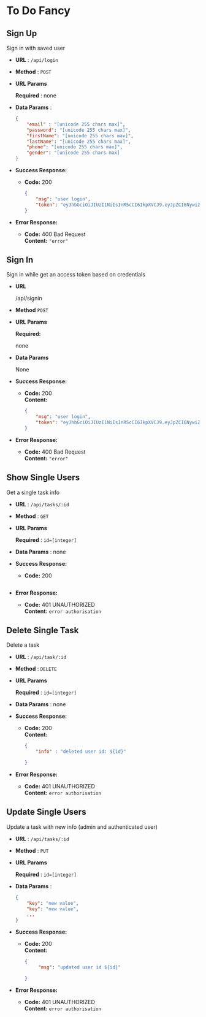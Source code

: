 # To Do Fancy

**Sign Up**
----
  Sign in with saved user
* **URL**  :  `/api/login`
* **Method**  :  `POST`
* **URL Params** 

  **Required** : none
* **Data Params** : 
    ```json
    {
        "email" : "[unicode 255 chars max]",
        "password": "[unicode 255 chars max]",
        "firstName": "[unicode 255 chars max]",
        "lastName": "[unicode 255 chars max]",
        "phone": "[unicode 255 chars max]",
        "gender": "[unicode 255 chars max]
    }
    ```
* **Success Response:**

  * **Code:** 200 <br />
    ```json
    {
        "msg": "user login",
        "token": "eyJhbGciOiJIUzI1NiIsInR5cCI6IkpXVCJ9.eyJpZCI6NywiZW1haWwiOiJhbmhhckBtYWlsLmNvbSIsInJvbGUiOiJtZW1iZXIiLCJpYXQiOjE1NDMyNzczOTR9.lRovi3K2J9lmS8rEE0ormiBZ-TpLkxcSQmdMhlQV1ps"
    }
    ```
 
* **Error Response:**

  * **Code:** 400 Bad Request <br />
    **Content:** `"error"`

**Sign In**
----
  Sign in while get an access token based on credentials
* **URL**

    /api/signin
* **Method**
    `POST`
* **URL Params**

  **Required:**
    
    none
* **Data Params**
    
    None
* **Success Response:**

  * **Code:** 200 <br />
    **Content:** 
    ```json
    {
        "msg": "user login",
        "token": "eyJhbGciOiJIUzI1NiIsInR5cCI6IkpXVCJ9.eyJpZCI6NywiZW1haWwiOiJhbmhhckBtYWlsLmNvbSIsInJvbGUiOiJtZW1iZXIiLCJpYXQiOjE1NDMyNzczOTR9.lRovi3K2J9lmS8rEE0ormiBZ-TpLkxcSQmdMhlQV1ps"
    }
    ```
 
* **Error Response:**

  * **Code:** 400 Bad Request <br />
    **Content:** `"error"`



**Show Single Users**
----
  Get a single task info 

* **URL** : `/api/tasks/:id`

* **Method** : `GET`
  
*  **URL Params**

   **Required** : `id=[integer]`

* **Data Params** : none

* **Success Response:**

  * **Code:** 200 <br />
  
    ```
* **Error Response:**

  * **Code:** 401 UNAUTHORIZED <br />
    **Content:** `error authorisation`


**Delete Single Task**
----
  Delete a task 

* **URL** : `/api/task/:id`

* **Method** : `DELETE`
  
*  **URL Params**

   **Required** : `id=[integer]`

* **Data Params** : none

* **Success Response:**

  * **Code:** 200 <br />
    **Content:** 
    ```json
    {
        "info" : "deleted user id: ${id}"
    
    }
    ```
* **Error Response:**

  * **Code:** 401 UNAUTHORIZED <br />
    **Content:** `error authorisation`

**Update Single Users**
----
  Update a task with new info (admin and authenticated user)

* **URL** : `/api/tasks/:id`

* **Method** : `PUT`
  
*  **URL Params**

   **Required** : `id=[integer]`

* **Data Params** : 
    ```json
    {
        "key": "new value",
        "key": "new value",
        ...
    }
    ```

* **Success Response:**

  * **Code:** 200 <br />
    **Content:** 
    ```json
    {
         "msg": "updated user id ${id}"
    
    }
    ```
* **Error Response:**

  * **Code:** 401 UNAUTHORIZED <br />
    **Content:** `error authorisation`

